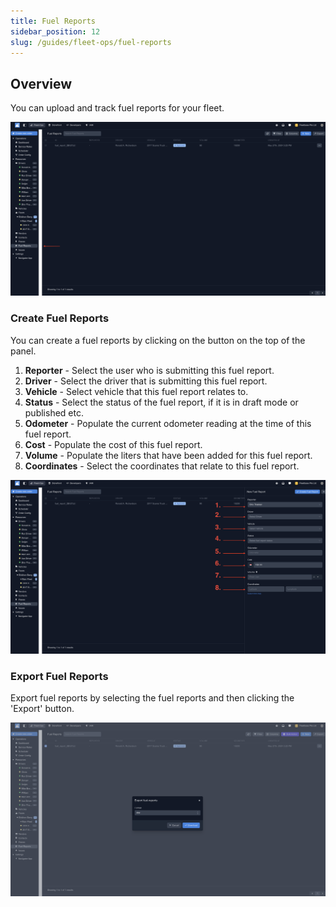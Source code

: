 ```yaml
---
title: Fuel Reports
sidebar_position: 12
slug: /guides/fleet-ops/fuel-reports
---
```


## Overview

You can upload and track fuel reports for your fleet.

![Alt text](image-46.png)

### Create Fuel Reports ###

You can create a fuel reports by clicking on the button on the top of the panel.

1. **Reporter** - Select the user who is submitting this fuel report.
2. **Driver** - Select the driver that is submitting this fuel report. 
3. **Vehicle** - Select vehicle that this fuel report relates to. 
4. **Status** - Select the status of the fuel report, if it is in draft mode or published etc. 
5. **Odometer** - Populate the current odometer reading at the time of this fuel report. 
6. **Cost** - Populate the cost of this fuel report. 
7. **Volume** - Populate the liters that have been added for this fuel report. 
8. **Coordinates** - Select the coordinates that relate to this fuel report. 

![Alt text](image-47.png)


### Export Fuel Reports ###

Export fuel reports by selecting the fuel reports and then clicking the 'Export' button. 

![Alt text](image-48.png)